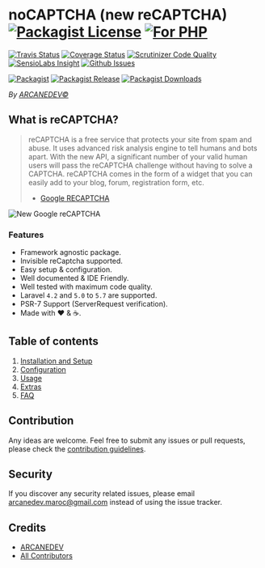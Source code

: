 # noCAPTCHA (new reCAPTCHA) [![Packagist License][badge_license]](LICENSE.md) [![For PHP][badge_php]][link-github-repo]

[![Travis Status][badge_build]][link-travis]
[![Coverage Status][badge_coverage]][link-scrutinizer]
[![Scrutinizer Code Quality][badge_quality]][link-scrutinizer]
[![SensioLabs Insight][badge_insight]][link-insight]
[![Github Issues][badge_issues]][link-github-issues]

[![Packagist][badge_package]][link-packagist]
[![Packagist Release][badge_release]][link-packagist]
[![Packagist Downloads][badge_downloads]][link-packagist]

*By [ARCANEDEV&copy;](http://www.arcanedev.net/)*

## What is reCAPTCHA?

> reCAPTCHA is a free service that protects your site from spam and abuse. It uses advanced risk analysis engine to tell humans and bots apart.
With the new API, a significant number of your valid human users will pass the reCAPTCHA challenge without having to solve a CAPTCHA.
reCAPTCHA comes in the form of a widget that you can easily add to your blog, forum, registration form, etc.
> - [Google RECAPTCHA](https://developers.google.com/recaptcha/)

![New Google reCAPTCHA](https://developers.google.com/recaptcha/images/newCaptchaAnchor.gif)

### Features

  * Framework agnostic package.
  * Invisible reCaptcha supported.
  * Easy setup &amp; configuration.
  * Well documented &amp; IDE Friendly.
  * Well tested with maximum code quality.
  * Laravel `4.2` and `5.0` to `5.7` are supported.
  * PSR-7 Support (ServerRequest verification).
  * Made with :heart: &amp; :coffee:.

## Table of contents

  1. [Installation and Setup](_docs/1-Installation-and-Setup.md)
  2. [Configuration](_docs/2-Configuration.md)
  3. [Usage](_docs/3-Usage.md)
  4. [Extras](_docs/4-Extras.md)
  5. [FAQ](_docs/5-FAQ.md)

## Contribution

Any ideas are welcome. Feel free to submit any issues or pull requests, please check the [contribution guidelines](CONTRIBUTING.md).

## Security

If you discover any security related issues, please email arcanedev.maroc@gmail.com instead of using the issue tracker.

## Credits

- [ARCANEDEV][link-author]
- [All Contributors][link-contributors]

[badge_php]:          https://img.shields.io/badge/PHP-Framework%20agnostic-4F5B93.svg?style=flat-square
[badge_license]:      https://img.shields.io/packagist/l/arcanedev/no-captcha.svg?style=flat-square
[badge_build]:        https://img.shields.io/travis/ARCANEDEV/noCAPTCHA.svg?style=flat-square
[badge_coverage]:     https://img.shields.io/scrutinizer/coverage/g/ARCANEDEV/noCAPTCHA.svg?style=flat-square
[badge_quality]:      https://img.shields.io/scrutinizer/g/ARCANEDEV/noCAPTCHA.svg?style=flat-square
[badge_insight]:      https://img.shields.io/sensiolabs/i/ae37b4c0-5478-4afb-9a71-1fe5534d8ef5.svg?style=flat-square
[badge_issues]:       https://img.shields.io/github/issues/ARCANEDEV/noCAPTCHA.svg?style=flat-square
[badge_package]:      https://img.shields.io/badge/package-arcanedev/no--captcha-blue.svg?style=flat-square
[badge_release]:      https://img.shields.io/packagist/v/arcanedev/no-captcha.svg?style=flat-square
[badge_downloads]:    https://img.shields.io/packagist/dt/arcanedev/no-captcha.svg?style=flat-square

[link-author]:        https://github.com/arcanedev-maroc
[link-github-repo]:   https://github.com/ARCANEDEV/noCAPTCHA
[link-github-issues]: https://github.com/ARCANEDEV/noCAPTCHA/issues
[link-contributors]:  https://github.com/ARCANEDEV/noCAPTCHA/graphs/contributors
[link-packagist]:     https://packagist.org/packages/arcanedev/no-captcha
[link-travis]:        https://travis-ci.org/ARCANEDEV/noCAPTCHA
[link-scrutinizer]:   https://scrutinizer-ci.com/g/ARCANEDEV/noCAPTCHA/?branch=master
[link-insight]:       https://insight.sensiolabs.com/projects/ae37b4c0-5478-4afb-9a71-1fe5534d8ef5
